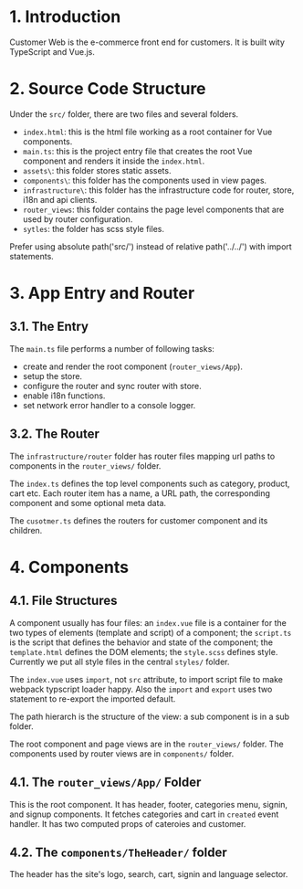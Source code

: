 # 1. Introduction
Customer Web is the e-commerce front end for customers. It is built wity TypeScript and Vue.js.

# 2. Source Code Structure
Under the `src/` folder, there are two files and several folders.

* `index.html`: this is the html file working as a root container for Vue components.
* `main.ts`: this is the project entry file that creates the root Vue component and renders it inside the `index.html`.
* `assets\`: this folder stores static assets.
* `components\`: this folder has the components used in view pages.
* `infrastructure\`: this folder has the infrastructure code for router, store, i18n and api clients.
* `router_views`: this folder contains the page level components that are used by router configuration.
* `sytles`: the folder has scss style files.

Prefer using absolute path('src/') instead of relative path('../../') with import statements.

# 3. App Entry and Router
## 3.1. The Entry
The `main.ts` file performs a number of following tasks:

* create and render the root component (`router_views/App`).
* setup the store.
* configure the router and sync router with store.
* enable i18n functions.
* set network error handler to a console logger.

## 3.2. The Router
 The `infrastructure/router` folder has router files mapping url paths to components in the `router_views/` folder.

 The `index.ts` defines the top level components such as category, product, cart etc. Each router item has a name, a URL path, the corresponding component and some optional meta data.

 The `cusotmer.ts` defines the routers for customer component and its children.

# 4. Components
## 4.1. File Structures
A component usually has four files: an `index.vue` file is a container for the two types of elements (template and script) of a component;  the `script.ts` is the script that defines the behavior and state of the component; the `template.html` defines the DOM elements; the `style.scss` defines style. Currently we put all style files in the central `styles/` folder.

The `index.vue` uses `import`, not `src` attribute, to import script file to make webpack typscript loader happy. Also the `import` and `export` uses two statement to re-export the imported default.

The path hierarch is the structure of the view: a sub component is in a sub folder.

The root component and page views are in the `router_views/` folder. The components used by router views are in `components/` folder.

## 4.1. The `router_views/App/` Folder
This is the root component. It has header, footer, categories menu, signin, and signup components. It fetches categories and cart in `created` event handler. It has two computed props of cateroies and customer.

## 4.2. The `components/TheHeader/` folder
The header has the site's logo, search, cart, signin and language selector.


